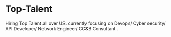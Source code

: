 # Top-Talent
Hiring Top Talent all over US. currently focusing on Devops/ Cyber security/ API Developer/ Network Engineer/ CC&amp;B Consultant . 
